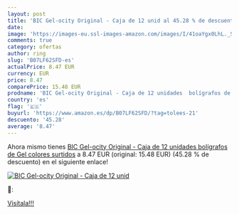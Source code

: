 ```yaml
---
layout: post
title: 'BIC Gel-ocity Original - Caja de 12 unid al 45.28 % de descuento'
date: 
image: 'https://images-eu.ssl-images-amazon.com/images/I/41oaYgx0LhL._SL200_.jpg'
comments: true
category: ofertas
author: ring
slug: 'B07LF62SFD-es'
actualPrice: 8.47 EUR
currency: EUR
price: 8.47
comparePrice: 15.48 EUR
prodname: 'BIC Gel-ocity Original - Caja de 12 unidades  bolígrafos de Gel  colores surtidos'
country: 'es'
flag: '🇪🇸'
buyurl: 'https://www.amazon.es/dp/B07LF62SFD/?tag=tolees-21'
descuento: '45.28'
average: '8.47'
---
```


Ahora mismo tienes [BIC Gel-ocity Original - Caja de 12 unidades  bolígrafos de Gel  colores surtidos](https://www.amazon.es/dp/B07LF62SFD/?tag=tolees-21) a 8.47 EUR (original: 15.48 EUR) (45.28 %  de descuento) en el siguiente enlace!

[![BIC Gel-ocity Original - Caja de 12 unid](https://images-eu.ssl-images-amazon.com/images/I/41oaYgx0LhL._SL200_.jpg)](https://www.amazon.es/dp/B07LF62SFD/?tag=tolees-21)

🔎:


[Visítala!!!](https://www.amazon.es/dp/B07LF62SFD/?tag=tolees-21)
